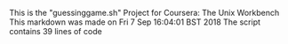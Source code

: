 This is the "guessinggame.sh" Project for Coursera: The Unix Workbench
This markdown was made on Fri 7 Sep 16:04:01 BST 2018
The script contains 39 lines of code
